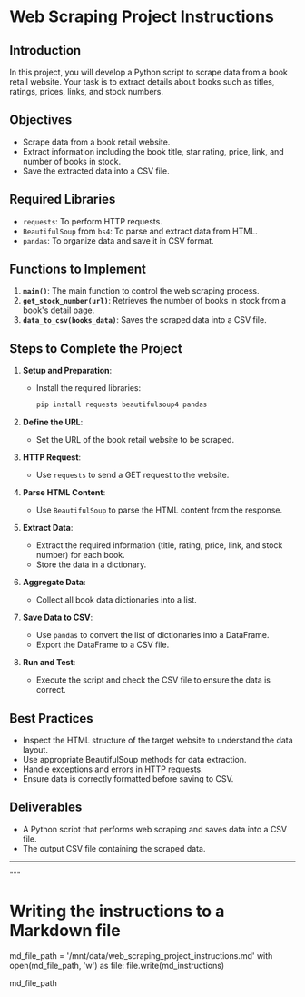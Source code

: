 # Web Scraping Project Instructions

## Introduction
In this project, you will develop a Python script to scrape data from a book retail website. Your task is to extract details about books such as titles, ratings, prices, links, and stock numbers.

## Objectives
- Scrape data from a book retail website.
- Extract information including the book title, star rating, price, link, and number of books in stock.
- Save the extracted data into a CSV file.

## Required Libraries
- `requests`: To perform HTTP requests.
- `BeautifulSoup` from `bs4`: To parse and extract data from HTML.
- `pandas`: To organize data and save it in CSV format.

## Functions to Implement
1. **`main()`**: The main function to control the web scraping process.
2. **`get_stock_number(url)`**: Retrieves the number of books in stock from a book's detail page.
3. **`data_to_csv(books_data)`**: Saves the scraped data into a CSV file.

## Steps to Complete the Project
1. **Setup and Preparation**:
   - Install the required libraries:
     ```bash
     pip install requests beautifulsoup4 pandas
     ```

2. **Define the URL**:
   - Set the URL of the book retail website to be scraped.

3. **HTTP Request**:
   - Use `requests` to send a GET request to the website.

4. **Parse HTML Content**:
   - Use `BeautifulSoup` to parse the HTML content from the response.

5. **Extract Data**:
   - Extract the required information (title, rating, price, link, and stock number) for each book.
   - Store the data in a dictionary.

6. **Aggregate Data**:
   - Collect all book data dictionaries into a list.

7. **Save Data to CSV**:
   - Use `pandas` to convert the list of dictionaries into a DataFrame.
   - Export the DataFrame to a CSV file.

8. **Run and Test**:
   - Execute the script and check the CSV file to ensure the data is correct.

## Best Practices
- Inspect the HTML structure of the target website to understand the data layout.
- Use appropriate BeautifulSoup methods for data extraction.
- Handle exceptions and errors in HTTP requests.
- Ensure data is correctly formatted before saving to CSV.

## Deliverables
- A Python script that performs web scraping and saves data into a CSV file.
- The output CSV file containing the scraped data.

---
"""

# Writing the instructions to a Markdown file
md_file_path = '/mnt/data/web_scraping_project_instructions.md'
with open(md_file_path, 'w') as file:
    file.write(md_instructions)

md_file_path

